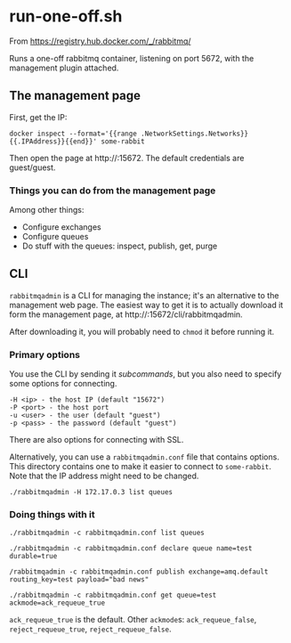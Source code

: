# run-one-off.sh

From https://registry.hub.docker.com/_/rabbitmq/

Runs a one-off rabbitmq container, listening on port 5672, with the management plugin attached.

## The management page

First, get the IP: 

```
docker inspect --format='{{range .NetworkSettings.Networks}}{{.IPAddress}}{{end}}' some-rabbit
```

Then open the page at http://<the-ip>:15672. The default credentials are guest/guest.

### Things you can do from the management page

Among other things:

- Configure exchanges
- Configure queues
- Do stuff with the queues: inspect, publish, get, purge

## CLI

`rabbitmqadmin` is a CLI for managing the instance; it's an alternative to the management web page.
The easiest way to get it is to actually download it form the management page, at 
http://<the-ip>:15672/cli/rabbitmqadmin.

After downloading it, you will probably need to `chmod` it before running it.

### Primary options

You use the CLI by sending it _subcommands_, but you also need to specify some options for connecting.

```
-H <ip> - the host IP (default "15672")
-P <port> - the host port
-u <user> - the user (default "guest")
-p <pass> - the password (default "guest")
```

There are also options for connecting with SSL.

Alternatively, you can use a `rabbitmqadmin.conf` file that contains options. This directory contains one
to make it easier to connect to `some-rabbit`. Note that the IP address might need to be changed.

```
./rabbitmqadmin -H 172.17.0.3 list queues
```

### Doing things with it

```
./rabbitmqadmin -c rabbitmqadmin.conf list queues
```

```
./rabbitmqadmin -c rabbitmqadmin.conf declare queue name=test durable=true
```

```
/rabbitmqadmin -c rabbitmqadmin.conf publish exchange=amq.default routing_key=test payload="bad news"
```

```
./rabbitmqadmin -c rabbitmqadmin.conf get queue=test ackmode=ack_requeue_true
```

`ack_requeue_true` is the default. Other `ackmode`s: `ack_requeue_false`, `reject_requeue_true`, `reject_requeue_false`.